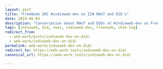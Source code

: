 ```yaml
---
layout: post
title: "FreeNode IRC #indieweb-dev on IIW RWoT and DID's"
date: 2019-06-03
description: "Conversation about RWoT and DIDs at #indieweb-dev on Freenode"
tags: [indieweb, did, rwot, indieweb-dev, freenode, chat-log]
redirect_from:
  - web-work/posts/indieweb-dev-on-did/
  - web-work/indieweb-dev-on-did/
permalink: web-work/indieweb-dev-on-did/
redirect_to: https://web-work.tools/indieweb-dev-on-did/
canonical_url: https://web-work.tools/indieweb-dev-on-did/

---
```

